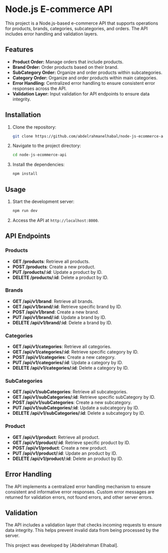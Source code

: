 # Node.js E-commerce API

This project is a Node.js-based e-commerce API that supports operations for products, brands, categories, subcategories, and orders. The API includes error handling and validation layers.

## Features

- **Product Order:** Manage orders that include products.
- **Brand Order:** Order products based on their brand.
- **SubCategory Order:** Organize and order products within subcategories.
- **Category Order:** Organize and order products within main categories.
- **Error Handling:** Centralized error handling to ensure consistent error responses across the API.
- **Validation Layer:** Input validation for API endpoints to ensure data integrity.

## Installation

1. Clone the repository:

   ```bash
   git clone https://github.com/abdelrahmanelhabal/node-js-ecommerce-api.git
   ```

2. Navigate to the project directory:

   ```bash
   cd node-js-ecommerce-api
   ```

3. Install the dependencies:
   ```bash
   npm install
   ```

## Usage

1. Start the development server:

   ```bash
   npm run dev
   ```

2. Access the API at `http://localhost:8000`.

## API Endpoints

### Products

- **GET /products**: Retrieve all products.
- **POST /products**: Create a new product.
- **PUT /products/:id**: Update a product by ID.
- **DELETE /products/:id**: Delete a product by ID.

### Brands

- **GET /api/v1/brand**: Retrieve all brands.
- **GET /api/v1/brand/:id**: Retrieve specific brand by ID.
- **POST /api/v1/brand**: Create a new brand.
- **PUT /api/v1/brand/:id**: Update a brand by ID.
- **DELETE /api/v1/brand/:id**: Delete a brand by ID.

### Categories

- **GET /api/v1/categories**: Retrieve all categories.
- **GET /api/v1/categories/:id**: Retrieve specific category by ID.
- **POST /api/v1/categories**: Create a new category.
- **PUT /api/v1/categories/:id**: Update a category by ID.
- **DELETE /api/v1/categories/:id**: Delete a category by ID.

### SubCategories

- **GET /api/v1/subCategories**: Retrieve all subcategories.
- **GET /api/v1/subCategories/:id**: Retrieve specific subCategory by ID.
- **POST /api/v1/subCategories**: Create a new subcategory.
- **PUT /api/v1/subCategories/:id**: Update a subcategory by ID.
- **DELETE /api/v1/subCategories/:id**: Delete a subcategory by ID.

### Product

- **GET /api/v1/product**: Retrieve all product.
- **GET /api/v1/product/:id**: Retrieve specific product by ID.
- **POST /api/v1/product**: Create a new product.
- **PUT /api/v1/product/:id**: Update an product by ID.
- **DELETE /api/v1/product/:id**: Delete an product by ID.

## Error Handling

The API implements a centralized error handling mechanism to ensure consistent and informative error responses. Custom error messages are returned for validation errors, not found errors, and other server errors.

## Validation

The API includes a validation layer that checks incoming requests to ensure data integrity. This helps prevent invalid data from being processed by the server.

This project was developed by [Abdelrahman Elhabal].
